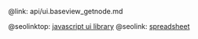 @link: api/ui.baseview_getnode.md

@seolinktop: [javascript ui library](https://webix.com)
@seolink: [spreadsheet](https://webix.com/spreadsheet/)